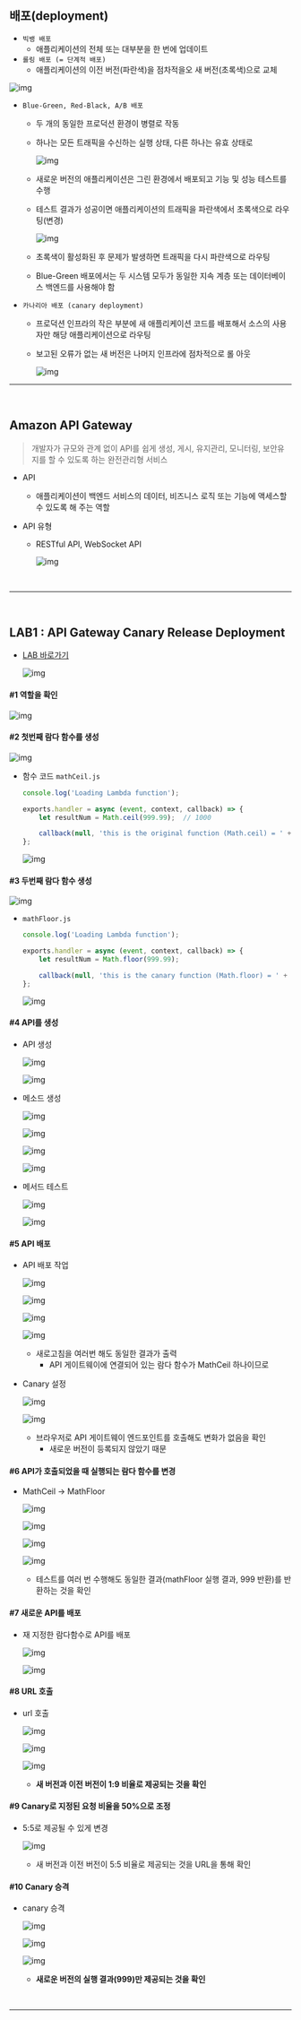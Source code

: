 ## 배포(deployment)

- `빅뱅 배포`
  - 애플리케이션의 전체 또는 대부분을 한 번에 업데이트
- `롤링 배포 (= 단계적 배포)`
  - 애플리케이션의 이전 버전(파란색)을 점차적을오 새 버전(초록색)으로 교체

![img](aws-deployment.assets/XR3GboKVpCY0c-58P63r6MH3O-Bd3ObIRvfqA2IDGl3Ua3SDbF_6wcOAaczAK9RfcJNCgH2o8kyrYjXKRxMKr5SBROoFqMnhmoVCJ0cPPXzqkL7ao1MDbq8J2GeijtTVc5bc40dQ)

- `Blue-Green, Red-Black, A/B 배포`
  
  - 두 개의 동일한 프로덕션 환경이 병렬로 작동
  
  - 하나는 모든 트래픽을 수신하는 실행 상태, 다른 하나는 유효 상태로
  
    ![img](aws-deployment.assets/GatLYEPgdo_6RDXgAyJfrJvkdqsLVNNpRmCn0ly8s4Wh4J3MEmMJGYNBJmfVvR5ida9h51rbLWxjrNNjToHR4kwLbCNAvvMjYKWIKniGDSOGKo8YIg2tJJYyCBDvyjzDUOwLjvxk)
  
  - 새로운 버전의 애플리케이션은 그린 환경에서 배포되고 기능 및 성능 테스트를 수행
  
  - 테스트 결과가 성공이면 애플리케이션의 트래픽을 파란색에서 초록색으로 라우팅(변경)
  
    ![img](aws-deployment.assets/3mYmXebMCSYCOYm6AihboawgRgfnVRnWXBHwMN9Z_ZCu8h03CSSzIyghJ2BJbWFujOy_c4-XsVDN8AVwNi_BRx7C5oZZpUUtYD8oXXyyHOhtBQi3YSRJ84OeLox0yxTLBbVMPAY-)
  
  - 초록색이 활성화된 후 문제가 발생하면 트래픽을 다시 파란색으로 라우팅
  
  - Blue-Green 배포에서는 두 시스템 모두가 동일한 지속 계층 또는 데이터베이스 백엔드를 사용해야 함
  
  
  
- `카나리아 배포 (canary deployment)`

  - 프로덕션 인프라의 작은 부분에 새 애플리케이션 코드를 배포해서 소스의 사용자만 해당 애플리케이션으로 라우팅

  - 보고된 오류가 없는 새 버전은 나머지 인프라에 점차적으로 롤 아웃

    ![img](aws-deployment.assets/1svtNcIIT6piHc9CvoMBAdedC3ddFs_-E878Ke5dS4P1olvp2rUMenpxqYNgwNgpmB-onpvpoLgFkp9kVkttR8qEa-Y3xprp1UqtLGaaUawG7Xvhx8539-x2vVOqUxWbrN_t5-Ow)

---

<br/>

## Amazon API Gateway

>  개발자가 규모와 관계 없이 API를 쉽게 생성, 게시, 유지관리, 모니터링, 보안유지를 할 수 있도록 하는 완전관리형 서비스

- API

  - 애플리케이션이 백엔드 서비스의 데이터, 비즈니스 로직 또는 기능에 액세스할 수 있도록 해 주는 역할

- API 유형

  - RESTful API, WebSocket API

    ![img](aws-deployment.assets/k2nTA6lN2WCmr5v2BI-mPrvs6gF8zu30NPprsRNw-pQ1BvmNxUJP6nCqk_d0LRZ-38QNL9_mLxoAbiWETxgh9h_yfvHuV_F8UBfKgM14kQaV-hJWwaiNjiTBhB_2lBwkJUnaetKK)

<br/>

---

<br/>

## LAB1 : API Gateway Canary Release Deployment

- <a href = "https://learn.acloud.guru/course/178db59b-70f1-4bd8-8d74-9ab9263f8f9a/learn/247ebc2e-5abe-4d65-af18-a8609c5596f5/ddc4206e-a44d-439a-bced-ed1abdb2b4dc/lab/7118edcf-32fc-4e67-9019-e0f1db5c848f">LAB 바로가기</a>

  ![img](aws-deployment.assets/aQZ99u7weIh5Z4WV8PgK_Z1ifHnn9hYqzNZLQg1STmC9x8LWyyJZHqG_TXZLr3TAjzqqT2gAEdUGXn3yJSzSx6vhbC6_TmIAQv6N3StSwLRGlCLMtUFOzM_c-cJZdBRNODPjr4ZG)



#### #1 역할을 확인

![img](aws-deployment.assets/zEEJzlQijQolgXq_Jz9PDDjXHn-U8E9rX642NBXTaqLZwF2IojuPP9m-9zNZG7eOQg7RS8dI61A8l-857_JUVWRmkdqldfwyxeXpozGyAtWTlKmKXTUfWuGFtsnzvNCXzmleIheA)



#### #2 첫번째 람다 함수를 생성

![img](aws-deployment.assets/Kek1nMnfZS50p7Tk4uYqyzAZaWXNma-7X_HMpkT8GPaR9KuHHfmrevz_9rewOEmsbOSvYw9mV8y88DrgWHSdwvGgOvg8nOuoKLbql0jM_YUmXi5off2G6lCXGhe4ii8vrfBarvdH)

- 함수 코드 `mathCeil.js`

  ```javascript
  console.log('Loading Lambda function');
  
  exports.handler = async (event, context, callback) => {
      let resultNum = Math.ceil(999.99);  // 1000
  
      callback(null, 'this is the original function (Math.ceil) = ' + resultNum);
  };
  ```

  ![img](aws-deployment.assets/GkWotT9js0CV-8D4ImctkxqKvQgpGkWLwPh9mCNj8CmMHCpFdridtkGkiRP_-nD1tpObEhqxetgxAIN-1rGnbfG055vsVFHJ-BeoeC6i5tTrU60HtCrYwKS2VxU1jP7Cid_d8VSq)



#### #3 두번째 람다 함수 생성

![img](aws-deployment.assets/pXB_G7WwTIvOt0MxTF5-uwjdc9tKz2omJtae08kMdjPsIx1ZQ0WTIUKGrSoVnOTYJTkLHMJvqjInXeQ4etDw54GkLLXk4FjEVrJt9hXlD76SMk0-RBfSrABlQRPaDC0SG8yEehp1)

- `mathFloor.js`

  ```javascript
  console.log('Loading Lambda function');
  
  exports.handler = async (event, context, callback) => {
      let resultNum = Math.floor(999.99);
  
      callback(null, 'this is the canary function (Math.floor) = ' + resultNum);
  };
  ```

  ![img](aws-deployment.assets/GkWotT9js0CV-8D4ImctkxqKvQgpGkWLwPh9mCNj8CmMHCpFdridtkGkiRP_-nD1tpObEhqxetgxAIN-1rGnbfG055vsVFHJ-BeoeC6i5tTrU60HtCrYwKS2VxU1jP7Cid_d8VSq)



#### #4 API를 생성

- API 생성

  ![img](aws-deployment.assets/4osxB6a7l5RNBAaWN4R4ON8OlVGTT7qH0UioOQGvB3CYyJlyG7t4lSD49X5G4Hv-oaquJpJtlJI_uRQsniYY0jbvq9aq7XvU16_Lm00zVk2tOjk33XQG7L_G8xBjDdjWT2Osb6lD)

  ![img](aws-deployment.assets/b4iMjeMQ0Qutr4k54_8A8IuR6fB3GNnJYWjps643D13B5nivhTInvPyEVujdHCJC5B2sejNJZ0pQvCpO4o1yqO6D4oYmNQGJD3Vt906RZs29e2jEvaHK01S2pdL6K6MukNCy7JdO)

- 메소드 생성

  ![img](aws-deployment.assets/zs3CSwqsnCnnneDVBFLWmS6crad1RbELBYBcHdl9PEXhF7dmc-UpYrHUnsslyO5WgYzpprlRz-6L9oAwINSN8ms1baTvd8csSUi3KV-HwT_WpIGWNmJPfX9KP7aj6ncjYWh54GGE)

  ![img](aws-deployment.assets/r-1ruTGMW7hsY4LvLHJNIcZt1VTwFwuwXDWQFLLDNlsHGpst8CHHMc5BDfSTl3BhkhHslc5LneRKtiQfGDMToO_BEuta81Bu7Lp3wdGf-3o4qb2c655lJLknIHAta_aGsB8ptZYV)

  ![img](aws-deployment.assets/6kwVz7yb9-4RirCXu6T6b56ApqoyiF-gxWlRWA1v_LgSXUGQSl7LdaOotxd5jhayes8GhA0nVTKud29W6dgIsErEnCVrFoJQAFo3tvumPEVVN7mmZFYBSwttK2owpB90gPJcd1l0)

  

  ![img](aws-deployment.assets/s-mvU1Wqw0AKsO1QoXqFdzFmU3sFZT3KWnMrJunZ8iokiWnptG6vlXL9bZ-tjXseARdF8B08VZQB_-GKy4tlKsUgINPiaFxW5CTRJPXjzZjfcBZQpjg3dsvrgyg2dwgqbDm8XZGQ)

- 메서드 테스트

  ![img](aws-deployment.assets/fFRGh0gZ2GqMR5PtJc_RJPOFmpbQh8WS7aQljmS-_pfquoyo6BLE8HLbOTB5zTzUYlfvFY5752rcMruz0-ypKwCu3e1IdN4vUFUrjUBqRRXJ3srCxCRQpfD5vqyMXXyDX5i-ESE1)

  ![img](aws-deployment.assets/G0vCaioG1r8yViauScM6iu2AteXusukTWaDSwmEyS_2EFIfKl6N113NkMKrQ8y2cyx0PIVMRHNcBc9ZeNx4XmZzjYe_zXyatXbJrcqXg2LgGzbJnRD_4Ro6Uq3MlLZQxMiqdGi4E)



#### #5 API 배포

- API 배포 작업

  ![img](aws-deployment.assets/lfKKsvOaVfuW5GgCvy-3LrDVMt64JtQ628C2uuvB_eyPPcxD3Ma6FsamNcfgrJcB-MFlBAfwDmPEtdfjnihhP5Oqs9Tk1rHZkyVlkrj78pE8LcLbm1N52erqzNZoftBbRAH5BLFK)

  ![img](aws-deployment.assets/EnTN6j0tyTbhAqeWmoiuuAlxClcTWkrOELqqee6do1_Om2RchfldZbYRHNdMDVqzdA1RoF3TuHwkspXcTPu3y55T33KBwgm_n6B08RQVQlFZvaogo1-QS30-ynK6USmO8f8v9MO1)

  ![img](aws-deployment.assets/_j-6bvjb7_dRXBxyw4l6DRgHR9piord_fffJMm5ISZO7DpArAFqFhJeMa7WQEMxjKphgC5B6YnXeKgSC_0iaRW0eeKZOJn1VcGhByB4tOOai617A403rC-KPtpuFbCegDoZmJu3L)

  ![img](aws-deployment.assets/l7FFdHyJ41YKBhhXKC958KyMAYXAbw9jxMyaVhrgtkoedoTcLrWrpw0Z1dNxi3Vnp-9ByUYUHjAnyLG1-dkwyjZVJXm_8Pfn4J8MOS-LrduTFtrJ8fU-x_aAOoP27JmgjmKHM9WJ)
  - 새로고침을 여러번 해도 동일한 결과가 출력
    - API 게이트웨이에 연결되어 있는 람다 함수가 MathCeil 하나이므로

- Canary 설정

  ![img](aws-deployment.assets/Jbt5HYvg_zXYhXZwugYNCbcXZGJ-zz9JZIjArmb7MrcwvwjOXJfAo4jNyjbjP34R722QKr_ajxIihHAUIg1XTL81zNHwASljGisKTQpHEUzIr09kWuwZdw55U4lJ-tgoOBMZd08q)

  ![img](aws-deployment.assets/Jbt5HYvg_zXYhXZwugYNCbcXZGJ-zz9JZIjArmb7MrcwvwjOXJfAo4jNyjbjP34R722QKr_ajxIihHAUIg1XTL81zNHwASljGisKTQpHEUzIr09kWuwZdw55U4lJ-tgoOBMZd08q)

  - 브라우저로 API 게이트웨이 엔드포인트를 호출해도 변화가 없음을 확인
    - 새로운 버전이 등록되지 않았기 때문



#### #6 API가 호출되었을 때 실행되는 람다 함수를 변경

- MathCeil -> MathFloor

  ![img](aws-deployment.assets/KcRUmAwwlwtmvhuifjW430JhrQf-LCxLR7GUghMNsF-yKzdBI_tqHOyu4AS5BbawsE7FpsX5wWpvRWk6Uu4wx_-RJYfhvkFXqykTMiO9kaHOIfgAp6CYyLpTHxlLoQ1Qfk7vJjB_)

  ![img](aws-deployment.assets/1oVc4d2TsfgTjk7alGdL0XgqLdjRGdDWyovb5ErpZ9cfTHM7xu9T6BePSjppqLrsO33rWbSCo_zb2qRB2AXygCRdnYPCulgQ12EkJ1Al2vvb9TgeIMOMC8Yx0HyB-_NfiRnJThyD)

  

  ![img](aws-deployment.assets/uV5l_SVsorQ-bDo_d8Kd5A6k715Y8WERsmzPJuQsBhsBBTitGav-baJ4gorfwyH55mZ5bw41KhXeKFxOSqYt0_gJnbOvNfwOf6quFopyTnir79Fd23PJPa99mT7wRzVQ3PVHHaMN)

  ![img](aws-deployment.assets/MGUjC4PQHa9k_JefY3td5NtD0PqOKhi_Q8-oyXUxzhgAkORRo3lSQcT1kIcIHypO2H7DwobbgWp-RLCFQjCUAREP5m-uzZKT40IX_QZqfJ-I_3MvgQ1NXf4xaWMRyXcKVWzsoSi8)

  - 테스트를 여러 번 수행해도 동일한 결과(mathFloor 실행 결과, 999 반환)를 반환하는 것을 확인



#### #7 새로운 API를 배포

- 재 지정한 람다함수로 API를 배포

  ![img](aws-deployment.assets/lKsThtJFVoJH_V9Ff4_lVKNHFNPPBp6qH_lk1uCOmtvFcH0DMF1gvBqSbjlu4I5D6I41EWLEOLzMwJcw5MEC2xxTLxp3uVepdepB6ZaYB4RTGUKIV1fRw1y6zY5nxKJKIYikvcIe)

  ![img](aws-deployment.assets/SIC47PjQEO9dH9l08EjB2TtaYt6yC6nb5sCbRk-VzV6YRIXtQS5mpMvr4Bl3ci6MO7-tFTcIHdzcze0TMh4qXUtlrf1TpFRAHrCF9qE4Q-B660I4RmyiHixy77AGVmvdEFoDdttO)



#### #8 URL 호출

- url 호출

  ![img](aws-deployment.assets/urkUVhE15ry7tmvh6X-9np88P0D6AXwbs3Wmz_ztREwrcBBYBVqOKm-VZ5WmpYInVCnk5fGm0sDtY75o_ZAq7MWnkrTnUi7Z7KqkMeIK3YFZtTp9JM0SwvUaKHRfu2ClFMHbfDAj)

  ![img](aws-deployment.assets/Du8-2PHDWCnW6Gf6sGl_eXQMQ8J8OVUgw3hY1QlCuKD0FDDU6gqHO3UwMB208mkLvf1zLqHF-9Rw-fooBCudNkhlzues35yZ5jStPnJkojFj6mY-Za7U8YNAUBePP0KWA_plvH0N)

  ![img](aws-deployment.assets/R-wleLlEzpX_1M7yv3YI0ftYyZ-12MDUqkaxPUb1DfXpr-4msvHGpdadogW6S-qat2ZOtMEid-XeaRie_GL6EFB8g5p6aMiCwlioOvgFfgYoSSSGfzYpBdd_o-6sl2RcNAg0ikY6)

  - **새 버전과 이전 버전이 1:9 비율로 제공되는 것을 확인**



#### #9 Canary로 지정된 요청 비율을 50%으로 조정

- 5:5로 제공될 수 있게 변경

  ![img](aws-deployment.assets/lhuHfbaTykt8shDBMBQ5G49_xVdrmGjq9jxy7ZXRo6dk3Bun4sFA9MYAcEIQvwVk33QVC2MJhZ4Kq7ouQ6_MmDpKDEkail95360YIVkZZTpV0oODu8sDB6-T4uApLooJXrGNI4O5)

  - 새 버전과 이전 버전이 5:5 비율로 제공되는 것을 URL을 통해 확인



#### #10 Canary 승격

- canary 승격

  ![img](aws-deployment.assets/_p0SMsk2LXInemb36it34RBxDEsYvU9G-4mgJ6yoc98nZ3YxH6nXc4JxpdGFvjgtdDY6-fQe-e_E8ZUP9aH3t_O4WUHHM7OW6c9BTCHytCvwqv57V2uWJujI-AYTrPJZB_1--NVx)

  ![img](aws-deployment.assets/cSCl6xbuGt7CVRqqcdecUpk4nHPOP_lhbTNmANJQUfMuoD0mqK58QyWG7aUKu43PRYm6G_1RAN1ColPYyjJ30OLY2gzDCMQLp228ADhYteu1mfcJYrA8V3m6cUYpb3BYbyNlyYjn)

  ![img](aws-deployment.assets/7hdnYnkqPIxZkLRv9xbwGORm2nes3_fj-EUIz-6Y3S-gfxRG5f4czz_yi_SO89plBzEYacLGCKbSPo39waYOyyIw21ztHqCKP6ldfIlyuVVmCxBxlFeBx6cQAkeuoJmrw8r0pPhs)

  - **새로운 버전의 실행 결과(999)만 제공되는 것을 확인**

<br/>

---

